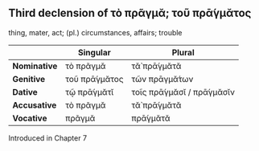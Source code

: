 ## Third declension of τὸ πρᾶγμᾰ; τοῦ πρᾱ́γμᾰτος

thing, mater, act; (pl.) circumstances, affairs; trouble

|                | Singular      | Plural                    |
|----------------|---------------|---------------------------|
| **Nominative** | τὸ πρᾶγμᾰ     | τᾰ̀ πρᾱ́γμᾰτᾰ               |
| **Genitive**   | τοῦ πρᾱ́γμᾰτος | τῶν πρᾱγμᾰ́των             |
| **Dative**     | τῷ πρᾱ́γμᾰτῐ   | τοῖς πρᾱ́γμᾰσῐ / πρᾱ́γμᾰσῐν |
| **Accusative** | τὸ πρᾶγμᾰ     | τᾰ̀ πρᾱ́γμᾰτᾰ               |
| **Vocative**   | πρᾶγμᾰ        | πρᾱ́γμᾰτᾰ                  |


Introduced in Chapter 7
